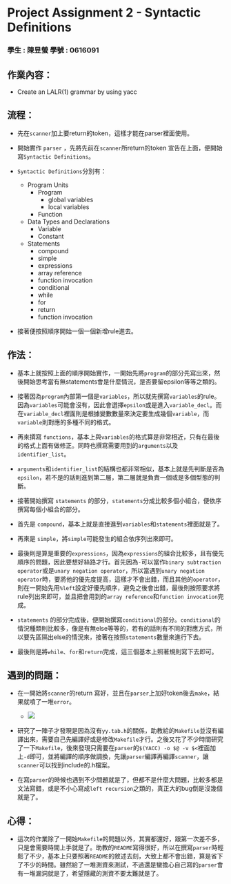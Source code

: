 # Project Assignment 2 - Syntactic Definitions

### **學生 : 陳昱螢    學號 : 0616091**

## 作業內容：
* Create an LALR(1) grammar by using yacc

## 流程：
* 先在```scanner```加上要return的token，這樣才能在parser裡面使用。

* 開始實作 ```parser``` ，先將先前在```scanner```所return的token 宣告在上面，便開始寫```Syntactic Definitions```。

* ```Syntactic Definitions```分別有：
    * Program Units
        * Program
            * global variables
            * local variables
        * Function
    * Data Types and Declarations 
        * Variable
        * Constant
    * Statements
        * compound
        * simple
        * expressions
        * array reference
        * function invocation
        * conditional
        * while
        * for
        * return
        * function invocation
* 接著便按照順序開始一個一個新增rule進去。

## 作法：

* 基本上就按照上面的順序開始實作，一開始先將```program```的部分先寫出來，然後開始思考當有無statements會是什麼情況，是否要留epsilon等等之類的。

* 接著因為```program```內部第一個是```variables```，所以就先撰寫```variables```的rule。因為```variables```可能會沒有，因此會選擇```epsilon```或是進入```variable_decl```。而在```variable_decl```裡面則是根據變數數量來決定要生成幾個```variable```，而```variable```則對應的多種不同的格式。

* 再來撰寫 ```functions```，基本上與```variables```的格式算是非常相近，只有在最後的格式上面有做修正。同時也撰寫需要用到的```arguments```以及```identifier_list```。

* ```arguments```和```identifier_list```的結構也都非常相似，基本上就是先判斷是否為```epsilon```，若不是的話則進到第二層，第二層就是負責一個或是多個型態的判斷。

* 接著開始撰寫 ```statements``` 的部分，```statements```分成比較多個小組合，便依序撰寫每個小組合的部分。

* 首先是 ```compound```，基本上就是直接進到```variables```和```statements```裡面就是了。

* 再來是 ```simple```，將```simple```可能發生的組合依序列出來即可。

* 最後則是算是重要的```expressions```，因為```expressions```的組合比較多，且有優先順序的問題，因此要想好絲路才行。首先因為```-```可以當作```binary subtraction operator```或是```unary negation operator```，所以當遇到```unary negation operator```時，要將他的優先度提高，這樣才不會出錯，而且其他的```operator```，則在一開始先用```%left```設定好優先順序，避免之後會出錯，最後則按照要求將rule列出來即可，並且把會用到的```array reference```和```function invocation```完成。

* ```statements``` 的部分完成後，便開始撰寫```conditional```的部分。```conditional```的情況種類則比較多，像是有無else等等的，若有的話則有不同的對應方式，所以要先區隔出else的情況來，接著在按照```statements```數量來進行下去。

* 最後則是將```while```、```for```和```return```完成，這三個基本上照著規則寫下去即可。

## 遇到的問題：

* 在一開始將```scanner```的return 寫好，並且在```parser```上加好token後去```make```，結果就噴了一堆```error```。
    * ![](https://i.imgur.com/QuFr0Ty.png)

* 研究了一陣子才發現是因為沒有```yy.tab.h```的關係，助教給的```Makefile```並沒有編譯出來，需要自己先編譯好或是修改```Makefile```才行。之後又花了不少時間研究了一下```Makefile```，後來發現只需要在```parser```的```$(YACC) -o $@ -v $<```裡面加上```-d```即可，並將編譯的順序做調換，先讓```parser```編譯再編譯```scanner```，讓```scanner```可以找到include的.h檔案。

* 在寫```parser```的時候也遇到不少問題就是了，但都不是什麼大問題，比較多都是文法寫錯，或是不小心寫成```left recursion```之類的，真正大的bug倒是沒幾個就是了。    

## 心得：

* 這次的作業除了一開始```Makefile```的問題以外，其實都還好，跟第一次差不多，只是會需要時間上手就是了。助教的```README```寫得很好，所以在撰寫```parser```時輕鬆了不少，基本上只要照著```README```的敘述去刻，大致上都不會出錯，算是省下了不少的時間。雖然給了一堆測資來測試，不過還是蠻擔心自己寫的```parser```會有一堆漏洞就是了，希望隱藏的測資不要太難就是了。